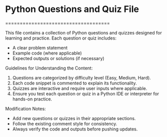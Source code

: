 # Python Questions and Quiz File
====================================

This file contains a collection of Python questions and quizzes designed for 
learning and practice. Each question or quiz includes:
- A clear problem statement
- Example code (where applicable)
- Expected outputs or solutions (if necessary)

Guidelines for Understanding the Content:
1. Questions are categorized by difficulty level (Easy, Medium, Hard).
2. Each code snippet is commented to explain its functionality.
3. Quizzes are interactive and require user inputs where applicable.
4. Ensure you test each question or quiz in a Python IDE or interpreter for hands-on practice.

Modification Notes:
- Add new questions or quizzes in their appropriate sections.
- Follow the existing comment style for consistency.
- Always verify the code and outputs before pushing updates.
